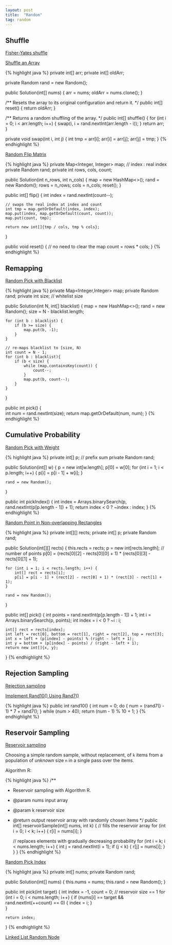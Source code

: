 ```yaml
---
layout: post
title:  "Random"
tag: random
---
```

## Shuffle

[Fisher-Yates shuffle](https://en.wikipedia.org/wiki/Fisher%E2%80%93Yates_shuffle)

[Shuffle an Array][shuffle-an-array]

{% highlight java %}
private int[] arr;
private int[] oldArr;

private Random rand = new Random();

public Solution(int[] nums) {
    arr = nums;
    oldArr = nums.clone();
}

/** Resets the array to its original configuration and return it. */
public int[] reset() {
    return oldArr;
}

/** Returns a random shuffling of the array. */
public int[] shuffle() {
    for (int i = 0; i < arr.length; i++) {
        swap(i, i + rand.nextInt(arr.length - i));
    }
    return arr;
}

private void swap(int i, int j) {
    int tmp = arr[i];
    arr[i] = arr[j];
    arr[j] = tmp;
}
{% endhighlight %}

[Random Flip Matrix][random-flip-matrix]

{% highlight java %}
private Map<Integer, Integer> map;  // index : real index
private Random rand;
private int rows, cols, count;

public Solution(int n_rows, int n_cols) {
    map = new HashMap<>();
    rand = new Random();
    rows = n_rows;
    cols = n_cols;
    reset();
}

public int[] flip() {
    int index = rand.nextInt(count--);

    // swaps the real index at index and count
    int tmp = map.getOrDefault(index, index);        
    map.put(index, map.getOrDefault(count, count));
    map.put(count, tmp);

    return new int[]{tmp / cols, tmp % cols};
}

public void reset() {
    // no need to clear the map
    count = rows * cols;
}
{% endhighlight %}

## Remapping

[Random Pick with Blacklist][random-pick-with-blacklist]

{% highlight java %}
private Map<Integer,Integer> map;
private Random rand;
private int size;  // whitelist size

public Solution(int N, int[] blacklist) {
    map = new HashMap<>();
    rand = new Random();
    size = N - blacklist.length;

    for (int b : blacklist) {
        if (b >= size) {
            map.put(b, -1);
        }  
    }

    // re-maps blacklist to [size, N)
    int count = N - 1;
    for (int b : blacklist){
        if (b < size) {
            while (map.containsKey(count)) {
                count--;
            }
            map.put(b, count--);
        }
    }
}

public int pick() {        
    int num = rand.nextInt(size);
    return map.getOrDefault(num, num);
}
{% endhighlight %}

## Cumulative Probability

[Random Pick with Weight][random-pick-with-weight]

{% highlight java %}
private int[] p;  // prefix sum
private Random rand;

public Solution(int[] w) {
    p = new int[w.length];
    p[0] = w[0];
    for (int i = 1; i < p.length; i++) {
        p[i] = p[i - 1] + w[i];
    }

    rand = new Random();
}

public int pickIndex() {
    int index = Arrays.binarySearch(p, rand.nextInt(p[p.length - 1]) + 1);
    return index < 0 ? ~index : index;
}
{% endhighlight %}

[Random Point in Non-overlapping Rectangles][random-point-in-non-overlapping-rectangles]

{% highlight java %}
private int[][] rects;
private int[] p;
private Random rand;

public Solution(int[][] rects) {
    this.rects = rects;
    p = new int[rects.length];
    // number of points
    p[0] = (rects[0][2] - rects[0][0] + 1) * (rects[0][3] - rects[0][1] + 1);

    for (int i = 1; i < rects.length; i++) {
        int[] rect = rects[i];
        p[i] = p[i - 1] + (rect[2] - rect[0] + 1) * (rect[3] - rect[1] + 1);
    }

    rand = new Random();
}

public int[] pick() {
    int points = rand.nextInt(p[p.length - 1]) + 1;
    int i = Arrays.binarySearch(p, points);
    int index = i < 0 ? ~i : i;

    int[] rect = rects[index];
    int left = rect[0], bottom = rect[1], right = rect[2], top = rect[3];
    int x = left + (p[index] - points) % (right - left + 1);
    int y = bottom + (p[index] - points) / (right - left + 1);
    return new int[]{x, y};
}
{% endhighlight %}

## Rejection Sampling

[Rejection sampling](https://en.wikipedia.org/wiki/Rejection_sampling)

[Implement Rand10() Using Rand7()][implement-rand10-using-rand7]

{% highlight java %}
public int rand10() {
    int num = 0;
    do {
        num = (rand7() - 1) * 7 + rand7();
    } while (num > 40);
    return (num - 1) % 10 + 1;
}
{% endhighlight %}

## Reservoir Sampling

[Reservoir sampling](https://en.wikipedia.org/wiki/Reservoir_sampling)

Choosing a simple random sample, without replacement, of `k` items from a population of *unknown* size `n` in a single pass over the items.

Algorithm R:

{% highlight java %}
/**
 * Reservoir sampling with Algorithm R.
 * @param nums input array
 * @param k reservoir size
 * @return output reservoir array with randomly chosen items
 */
public int[] reservoirSample(int[] nums, int k) {
    // fills the reservoir array
    for (int i = 0; i < k; i++) {
        r[i] = nums[i];
    }

    // replaces elements with gradually decreasing probability
    for (int i = k; i < nums.length; i++) {
        int j = rand.nextInt(i + 1);
        if (j < k) {
            r[j] = nums[i];
        }
    }
}
{% endhighlight %}

[Random Pick Index][random-pick-index]

{% highlight java %}
private int[] nums;
private Random rand;

public Solution(int[] nums) {
    this.nums = nums;
    this.rand = new Random();
}

public int pick(int target) {
    int index = -1, count = 0;
    // reservoir size == 1
    for (int i = 0; i < nums.length; i++) {
        if (nums[i] == target && rand.nextInt(++count) == 0) {
            index = i;
        }     
    }

    return index;
}
{% endhighlight %}

[Linked List Random Node][linked-list-random-node]

[implement-rand10-using-rand7]: https://leetcode.com/problems/implement-rand10-using-rand7/
[linked-list-random-node]: https://leetcode.com/problems/linked-list-random-node/
[random-flip-matrix]: https://leetcode.com/problems/random-flip-matrix/
[random-pick-index]: https://leetcode.com/problems/random-pick-index/
[random-pick-with-weight]: https://leetcode.com/problems/random-pick-with-weight/
[random-pick-with-blacklist]: https://leetcode.com/problems/random-pick-with-blacklist/
[random-point-in-non-overlapping-rectangles]: https://leetcode.com/problems/random-point-in-non-overlapping-rectangles/
[shuffle-an-array]: https://leetcode.com/problems/shuffle-an-array/

